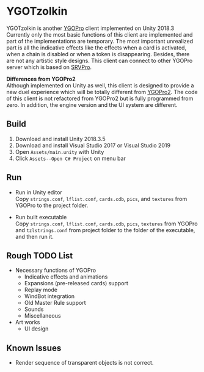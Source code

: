 # YGOTzolkin

YGOTzolkin is another [YGOPro](https://github.com/Fluorohydride/ygopro) client implemented on Unity 2018.3  
Currently only the most basic functions of this client are implemented and part of the implementations are temporary. The most important unrealized part is all the indicative effects like the effects when a card is activated, when a chain is disabled or when a token is disappearing. Besides, there are not any artistic style designs. This client can connect to other YGOPro server which is based on [SRVPro](https://github.com/moecube/srvpro).  

__Differences from YGOPro2__  
Although implemented on Unity as well, this client is designed to provide a new duel experience which will be totally different from [YGOPro2](https://github.com/lllyasviel/YGOProUnity_V2). The code of this client is not refactored from YGOPro2 but is fully programmed from zero. In addition, the engine version and the UI system are different.  

## Build

1. Download and install Unity 2018.3.5
2. Download and install Visual Studio 2017 or Visual Studio 2019
3. Open ```Assets/main.unity``` with Unity
4. Click ```Assets--Open C# Project``` on menu bar

## Run

* Run in Unity editor  
Copy ```strings.conf```, ```lflist.conf```, ```cards.cdb```, ```pics```, and ```textures``` from YGOPro to the project folder.

* Run built executable  
Copy ```strings.conf```, ```lflist.conf```, ```cards.cdb```, ```pics```, ```textures``` from YGOPro and ```tzlstrings.conf``` from project folder to the folder of the executable, and then run it.

## Rough TODO List

* Necessary functions of YGOPro
  * Indicative effects and animations
  * Expansions (pre-released cards) support
  * Replay mode
  * WindBot integration
  * Old Master Rule support
  * Sounds
  * Miscellaneous
* Art works
  * UI design

## Known Issues

* Render sequence of transparent objects is not correct.
